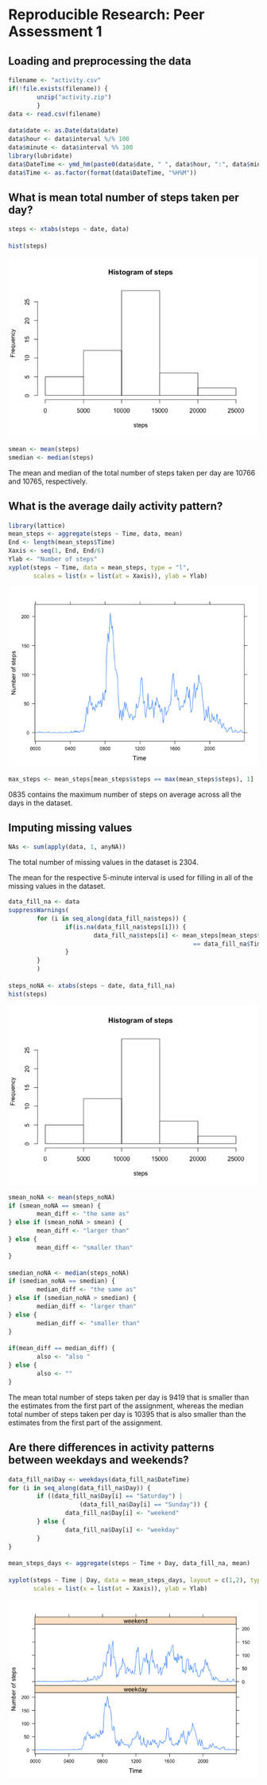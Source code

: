 # Reproducible Research: Peer Assessment 1


## Loading and preprocessing the data

```r
filename <- "activity.csv"
if(!file.exists(filename)) {
        unzip("activity.zip")
        }
data <- read.csv(filename)

data$date <- as.Date(data$date)
data$hour <- data$interval %/% 100
data$minute <- data$interval %% 100
library(lubridate)
data$DateTime <- ymd_hm(paste0(data$date, " ", data$hour, ":", data$minute))
data$Time <- as.factor(format(data$DateTime, "%H%M"))
```

## What is mean total number of steps taken per day?

```r
steps <- xtabs(steps ~ date, data)

hist(steps)
```

![](PA1_template_files/figure-html/unnamed-chunk-2-1.png) 

```r
smean <- mean(steps)
smedian <- median(steps)
```
The mean and median of the total number of steps taken per day are 10766 and 10765, respectively.

## What is the average daily activity pattern?

```r
library(lattice)
mean_steps <- aggregate(steps ~ Time, data, mean)
End <- length(mean_steps$Time)
Xaxis <- seq(1, End, End/6)
Ylab <- "Number of steps"
xyplot(steps ~ Time, data = mean_steps, type = "l",
       scales = list(x = list(at = Xaxis)), ylab = Ylab)
```

![](PA1_template_files/figure-html/unnamed-chunk-3-1.png) 

```r
max_steps <- mean_steps[mean_steps$steps == max(mean_steps$steps), 1]
```
0835 contains the maximum number of steps on average across all the days in the dataset.

## Imputing missing values

```r
NAs <- sum(apply(data, 1, anyNA))
```
The total number of missing values in the dataset is 2304.

The mean for the respective 5-minute interval is used for filling in all of the missing values in the dataset.

```r
data_fill_na <- data
suppressWarnings(
        for (i in seq_along(data_fill_na$steps)) {
                if(is.na(data_fill_na$steps[i])) {
                        data_fill_na$steps[i] <- mean_steps[mean_steps$Time
                                                    == data_fill_na$Time, 2]
                }
        }
        )

steps_noNA <- xtabs(steps ~ date, data_fill_na)
hist(steps)
```

![](PA1_template_files/figure-html/unnamed-chunk-5-1.png) 

```r
smean_noNA <- mean(steps_noNA)
if (smean_noNA == smean) {
        mean_diff <- "the same as"
} else if (smean_noNA > smean) {
        mean_diff <- "larger than"
} else {
        mean_diff <- "smaller than"
}

smedian_noNA <- median(steps_noNA)
if (smedian_noNA == smedian) {
        median_diff <- "the same as"
} else if (smedian_noNA > smedian) {
        median_diff <- "larger than"
} else {
        median_diff <- "smaller than"
}

if(mean_diff == median_diff) {
        also <- "also "
} else {
        also <- ""
}
```
The mean total number of steps taken per day is 9419 that is smaller than the estimates from the first part of the assignment,
whereas the median total number of steps taken per day is 10395 that is also smaller than the estimates from the first part of the assignment.

## Are there differences in activity patterns between weekdays and weekends?

```r
data_fill_na$Day <- weekdays(data_fill_na$DateTime)
for (i in seq_along(data_fill_na$Day)) {
        if ((data_fill_na$Day[i] == "Saturday") |
                    (data_fill_na$Day[i] == "Sunday")) {
                data_fill_na$Day[i] <- "weekend"
        } else {
                data_fill_na$Day[i] <- "weekday"
        }
}

mean_steps_days <- aggregate(steps ~ Time + Day, data_fill_na, mean)

xyplot(steps ~ Time | Day, data = mean_steps_days, layout = c(1,2), type = "l",
       scales = list(x = list(at = Xaxis)), ylab = Ylab)
```

![](PA1_template_files/figure-html/unnamed-chunk-6-1.png) 

